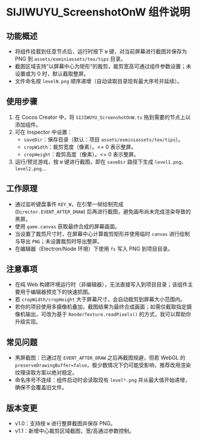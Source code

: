 # SIJIWUYU_ScreenshotOnW 组件说明

## 功能概述
- 将组件挂载到任意节点后，运行时按下 `W` 键，对当前屏幕进行截图并保存为 PNG 到 `assets/exminiassets/tex/tips` 目录。
- 截图区域支持“以屏幕中心为矩形”的裁剪，裁剪宽高可通过组件参数设置；未设置或为 0 时，默认截取整屏。
- 文件命名按 `levelN.png` 顺序递增（自动读取目录现有最大序号并延续）。

## 使用步骤
1. 在 Cocos Creator 中，将 `SIJIWUYU_ScreenshotOnW.ts` 拖到需要的节点上以添加组件。
2. 可在 Inspector 中设置：
   - `saveDir`：保存目录（默认：项目 `assets/exminiassets/tex/tips`）。
   - `cropWidth`：裁剪宽度（像素）。<= 0 表示整屏。
   - `cropHeight`：裁剪高度（像素）。<= 0 表示整屏。
3. 运行/预览游戏，按 `W` 键进行截图，即在 `saveDir` 路径下生成 `level1.png`、`level2.png`...

## 工作原理
- 通过监听键盘事件 `KEY_W`，在引擎一帧绘制完成 (`Director.EVENT_AFTER_DRAW`) 后再进行截图，避免画布尚未完成渲染导致的黑屏。
- 使用 `game.canvas` 获取最终合成的屏幕画面。
- 当设置了裁剪尺寸时，在屏幕中心计算裁剪矩形并使用临时 `canvas` 进行绘制与导出 `PNG`；未设置裁剪时导出整屏。
- 在编辑器（Electron/Node 环境）下使用 `fs` 写入 PNG 到项目目录。

## 注意事项
- 在纯 Web 构建环境运行时（非编辑器），无法直接写入到项目目录；该组件主要用于编辑器预览下的快速抓图。
- 若 `cropWidth/cropHeight` 大于屏幕尺寸，会自动裁剪到屏幕大小范围内。
- 若你的项目使用多摄像机叠加，截图结果为最终合成画面；如需仅截取指定摄像机输出，可改为基于 `RenderTexture.readPixels()` 的方式，我可以帮助你升级实现。

## 常见问题
- 黑屏截图：已通过在 `EVENT_AFTER_DRAW` 之后再截图规避，但若 WebGL 的 `preserveDrawingBuffer=false`，极少数情况下仍可能受影响，推荐改用渲染纹理读取方案以绝对稳定。
- 命名序号不连续：组件启动时会读取现有 `level*.png` 并从最大值开始递增，确保不会覆盖旧文件。

## 版本变更
- v1.0：支持按 `W` 进行整屏截图并保存 PNG。
- v1.1：新增中心裁剪区域截图，宽/高通过参数控制。